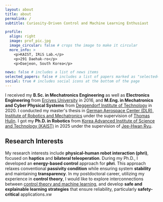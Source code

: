 ```yaml
---
layout: about
title: about
permalink: /
subtitle: Curiosity-Driven Control and Machine Learning Enthusiast

profile:
  align: right
  image: prof_pic.jpg
  image_circular: false # crops the image to make it circular
  more_info: >
    <p>KAIST, IRiS Lab.</p>
    <p>291 Daehak-ro</p>
    <p>Daejeon, South Korea</p>

news: false # includes a list of news items
selected_papers: false # includes a list of papers marked as "selected={true}"
social: true # includes social icons at the bottom of the page
---
```


I received my **B.Sc. in Mechatronics Engineering** as well as **Electronics Engineering** from [Erciyes University](https://www.erciyes.edu.tr) in 2016, and **M.Eng. in Mechatronics and Cyber Physical Systems** from [Deggendorf Institute of Technology](https://www.th-deg.de/en) in 2020. I conducted my master's thesis in [German Aerospace Center (DLR), Institute of Robotics and Mechatronics](https://www.dlr.de/en/rm) under the supervision of [Thomas Hulin](https://scholar.google.com/citations?user=tneD2FcAAAAJ&hl=de). I got my **Ph.D. in Robotics** from [Korea Advanced Institute of Science and Technology (KAIST)](https://www.kaist.ac.kr/en/) in 2025 under the supervision of [Jee-Hwan Ryu](https://scholar.google.com/citations?user=zLOoWCUAAAAJ&hl=de&oi=ao).

## Research Interests 

My research interests include **physical-human robot interaction (phri)**, focused on **haptics** and **bilateral teleoperation**. During my Ph.D., I developed an **energy-based control** approach for **phri**. This approach relaxes conventional **passivity condition** while ensuring system **stability** and maintaining **transparency**. In my postdoctoral career, utilizing my experience in **control theory**, I would like to explore interconnections between [control theory and machine learning](https://sites.google.com/view/control-meets-learning/home), and develop **safe and explainable learning strategies** that ensure reliability, particularly **safety-critical** applications.xw


<!-- Write your biography here. Tell the world about yourself. Link to your favorite [subreddit](http://reddit.com). You can put a picture in, too. The code is already in, just name your picture `prof_pic.jpg` and put it in the `img/` folder. -->

<!-- Put your address / P.O. box / other info right below your picture. You can also disable any of these elements by editing `profile` property of the YAML header of your `_pages/about.md`. Edit `_bibliography/papers.bib` and Jekyll will render your [publications page](/al-folio/publications/) automatically. -->

<!-- Link to your social media connections, too. This theme is set up to use [Font Awesome icons](https://fontawesome.com/) and [Academicons](https://jpswalsh.github.io/academicons/), like the ones below. Add your Facebook, Twitter, LinkedIn, Google Scholar, or just disable all of them. -->
